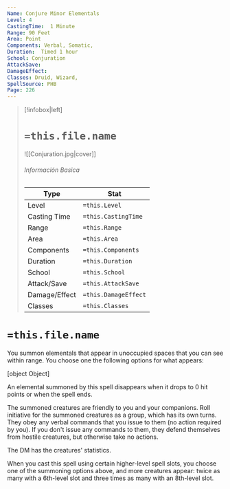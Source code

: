 ```yaml
---
Name: Conjure Minor Elementals
Level: 4
CastingTime:  1 Minute 
Range: 90 Feet
Area: Point
Components: Verbal, Somatic, 
Duration:  Timed 1 hour
School: Conjuration
AttackSave: 
DamageEffect: 
Classes: Druid, Wizard, 
SpellSource: PHB
Page: 226
---
```


>[!infobox|left]
># `=this.file.name`
>![[Conjuration.jpg|cover]]
> ###### Información Basica
> Type |  Stat |
> ---|---|
> Level | `=this.Level` |
> Casting Time | `=this.CastingTime` |
> Range | `=this.Range` |
> Area | `=this.Area` |
> Components | `=this.Components` |
> Duration | `=this.Duration` |
> School | `=this.School` |
> Attack/Save | `=this.AttackSave` |
> Damage/Effect | `=this.DamageEffect` |
> Classes | `=this.Classes` |

# `=this.file.name`
You summon elementals that appear in unoccupied spaces that you can see within range. You choose one the following options for what appears:

[object Object]

An elemental summoned by this spell disappears when it drops to 0 hit points or when the spell ends.

The summoned creatures are friendly to you and your companions. Roll initiative for the summoned creatures as a group, which has its own turns. They obey any verbal commands that you issue to them (no action required by you). If you don&#x27;t issue any commands to them, they defend themselves from hostile creatures, but otherwise take no actions.

The DM has the creatures&#x27; statistics.



 


 


 


 


 


When you cast this spell using certain higher-level spell slots, you choose one of the summoning options above, and more creatures appear: twice as many with a 6th-level slot and three times as many with an 8th-level slot. 